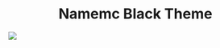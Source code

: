 <h1 align="center">Namemc Black Theme</h1>
<img src="https://user-images.githubusercontent.com/93228501/208251727-cc40ee6a-9126-4f17-be4f-d24e7ed7f576.png" align="center"/>
